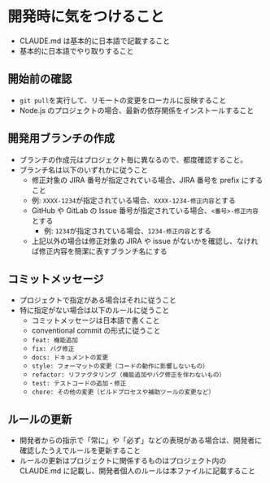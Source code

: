 # 開発時に気をつけること

- CLAUDE.md は基本的に日本語で記載すること
- 基本的に日本語でやり取りすること

## 開始前の確認

- `git pull`を実行して、リモートの変更をローカルに反映すること
- Node.js のプロジェクトの場合、最新の依存関係をインストールすること

## 開発用ブランチの作成

- ブランチの作成元はプロジェクト毎に異なるので、都度確認すること。
- ブランチ名は以下のいずれかに従うこと
  - 修正対象の JIRA 番号が指定されている場合、JIRA 番号を prefix にすること
  - 例: `XXXX-1234`が指定されている場合、`XXXX-1234-修正内容`とする
  - GitHub や GitLab の Issue 番号が指定されている場合、`<番号>-修正内容`とする
    - 例: `1234`が指定されている場合、`1234-修正内容`とする
  - 上記以外の場合は修正対象の JIRA や issue がないかを確認し、なければ修正内容を簡潔に表すブランチ名にする

## コミットメッセージ

- プロジェクトで指定がある場合はそれに従うこと
- 特に指定がない場合は以下のルールに従うこと
  - コミットメッセージは日本語で書くこと
  - conventional commit の形式に従うこと
  - `feat: 機能追加`
  - `fix: バグ修正`
  - `docs: ドキュメントの変更`
  - `style: フォーマットの変更（コードの動作に影響しないもの）`
  - `refactor: リファクタリング（機能追加やバグ修正を伴わないもの）`
  - `test: テストコードの追加・修正`
  - `chore: その他の変更（ビルドプロセスや補助ツールの変更など）`

## ルールの更新

- 開発者からの指示で「常に」や「必ず」などの表現がある場合は、開発者に確認したうえでルールを更新すること
- ルールの更新はプロジェクトに関係するものはプロジェクト内の CLAUDE.md に記載し、開発者個人のルールは本ファイルに記載すること
